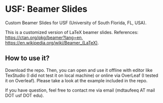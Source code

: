 # USF: Beamer Slides
Custom Beamer Slides for USF (University of South Florida, FL, USA). 

This is a customized version of LaTeX beamer slides. References: https://ctan.org/pkg/beamer?lang=en, https://en.wikipedia.org/wiki/Beamer_(LaTeX).

## How to use it?
Download the repo. Then, you can open and use it offline with editor like TexStudio (I did not test it on local machine) or online via OverLeaf (I tested it on Overleaf). Please take a look at the example included in the repo. 


If you have question, feel free to contact me via email (mdtaufeeq AT mail DOT usf DOT edu). 


